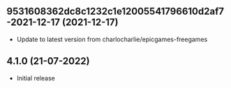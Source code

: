 
## 9531608362dc8c1232c1e12005541796610d2af7-2021-12-17 (2021-12-17)
- Update to latest version from charlocharlie/epicgames-freegames
## 4.1.0 (21-07-2022)

- Initial release
